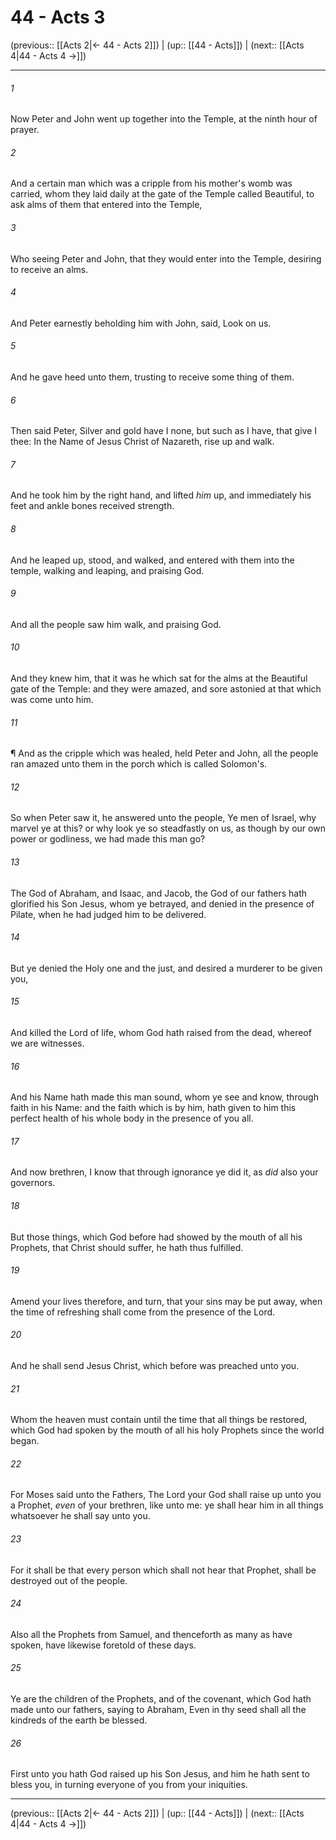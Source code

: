 # 44 - Acts 3

(previous:: [[Acts 2|← 44 - Acts 2]]) | (up:: [[44 - Acts]]) | (next:: [[Acts 4|44 - Acts 4 →]])

***


###### 1 
Now Peter and John went up together into the Temple, at the ninth hour of prayer. 

###### 2 
And a certain man which was a cripple from his mother's womb was carried, whom they laid daily at the gate of the Temple called Beautiful, to ask alms of them that entered into the Temple, 

###### 3 
Who seeing Peter and John, that they would enter into the Temple, desiring to receive an alms. 

###### 4 
And Peter earnestly beholding him with John, said, Look on us. 

###### 5 
And he gave heed unto them, trusting to receive some thing of them. 

###### 6 
Then said Peter, Silver and gold have I none, but such as I have, that give I thee: In the Name of Jesus Christ of Nazareth, rise up and walk. 

###### 7 
And he took him by the right hand, and lifted _him_ up, and immediately his feet and ankle bones received strength. 

###### 8 
And he leaped up, stood, and walked, and entered with them into the temple, walking and leaping, and praising God. 

###### 9 
And all the people saw him walk, and praising God. 

###### 10 
And they knew him, that it was he which sat for the alms at the Beautiful gate of the Temple: and they were amazed, and sore astonied at that which was come unto him. 

###### 11 
¶ And as the cripple which was healed, held Peter and John, all the people ran amazed unto them in the porch which is called Solomon's. 

###### 12 
So when Peter saw it, he answered unto the people, Ye men of Israel, why marvel ye at this? or why look ye so steadfastly on us, as though by our own power or godliness, we had made this man go? 

###### 13 
The God of Abraham, and Isaac, and Jacob, the God of our fathers hath glorified his Son Jesus, whom ye betrayed, and denied in the presence of Pilate, when he had judged him to be delivered. 

###### 14 
But ye denied the Holy one and the just, and desired a murderer to be given you, 

###### 15 
And killed the Lord of life, whom God hath raised from the dead, whereof we are witnesses. 

###### 16 
And his Name hath made this man sound, whom ye see and know, through faith in his Name: and the faith which is by him, hath given to him this perfect health of his whole body in the presence of you all. 

###### 17 
And now brethren, I know that through ignorance ye did it, as _did_ also your governors. 

###### 18 
But those things, which God before had showed by the mouth of all his Prophets, that Christ should suffer, he hath thus fulfilled. 

###### 19 
Amend your lives therefore, and turn, that your sins may be put away, when the time of refreshing shall come from the presence of the Lord. 

###### 20 
And he shall send Jesus Christ, which before was preached unto you. 

###### 21 
Whom the heaven must contain until the time that all things be restored, which God had spoken by the mouth of all his holy Prophets since the world began. 

###### 22 
For Moses said unto the Fathers, The Lord your God shall raise up unto you a Prophet, _even_ of your brethren, like unto me: ye shall hear him in all things whatsoever he shall say unto you. 

###### 23 
For it shall be that every person which shall not hear that Prophet, shall be destroyed out of the people. 

###### 24 
Also all the Prophets from Samuel, and thenceforth as many as have spoken, have likewise foretold of these days. 

###### 25 
Ye are the children of the Prophets, and of the covenant, which God hath made unto our fathers, saying to Abraham, Even in thy seed shall all the kindreds of the earth be blessed. 

###### 26 
First unto you hath God raised up his Son Jesus, and him he hath sent to bless you, in turning everyone of you from your iniquities.

***

(previous:: [[Acts 2|← 44 - Acts 2]]) | (up:: [[44 - Acts]]) | (next:: [[Acts 4|44 - Acts 4 →]])
